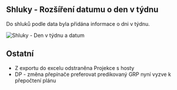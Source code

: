 ﻿---
categories: [fenix]
layout: fenix
---
##  Shluky - Rozšíření datumu o den v týdnu
Do shluků podle data byla přidána informace o dni v týdnu.

![Shluky - Den v týdnu a datum]({{site.url}}/data/shluky_datumaden.png "Shluky - Den v týdnu a datum")

## Ostatní
<ul>
	<li>Z exportu do excelu odstraněna Projekce s hosty</li>
	<li>DP - změna přepínače preferovat predikovaný GRP nyní vyzve k přepočtení plánu</li>
</ul>
